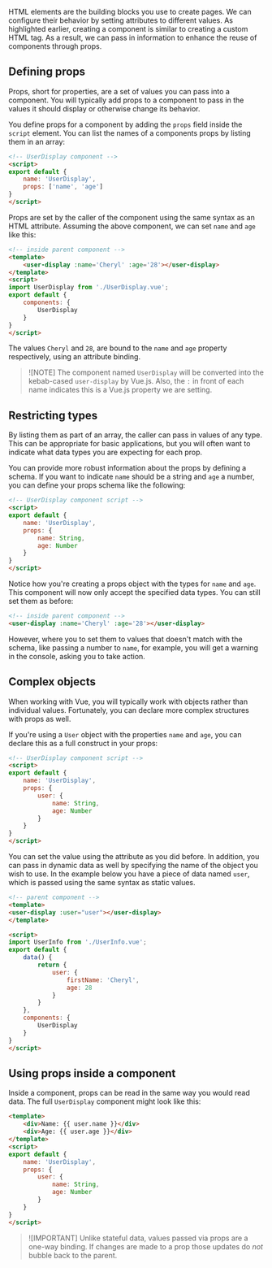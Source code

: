 HTML elements are the building blocks you use to create pages. We can configure their behavior by setting attributes to different values. As highlighted earlier, creating a component is similar to creating a custom HTML tag. As a result, we can pass in information to enhance the reuse of components through props.

## Defining props

Props, short for properties, are a set of values you can pass into a component. You will typically add props to a component to pass in the values it should display or otherwise change its behavior.

You define props for a component by adding the `props` field inside the `script` element. You can list the names of a components props by listing them in an array:

```html
<!-- UserDisplay component -->
<script>
export default {
    name: 'UserDisplay',
    props: ['name', 'age']
}
</script>
```

Props are set by the caller of the component using the same syntax as an HTML attribute. Assuming the above component, we can set `name` and `age` like this:

```html
<!-- inside parent component -->
<template>
    <user-display :name='Cheryl' :age='28'></user-display>
</template>
<script>
import UserDisplay from './UserDisplay.vue';
export default {
    components: {
        UserDisplay
    }
}
</script>
```

The values `Cheryl` and `28`, are bound to the `name` and `age` property respectively, using an attribute binding.

> ![NOTE]
> The component named `UserDisplay` will be converted into the kebab-cased `user-display` by Vue.js. Also, the `:` in front of each name indicates this is a Vue.js property we are setting.

## Restricting types

By listing them as part of an array, the caller can pass in values of any type. This can be appropriate for basic applications, but you will often want to indicate what data types you are expecting for each prop.

You can provide more robust information about the props by defining a schema. If you want to indicate `name` should be a string and `age` a number, you can define your props schema like the following:

```html
<!-- UserDisplay component script -->
<script>
export default {
    name: 'UserDisplay',
    props: {
        name: String,
        age: Number
    }
}
</script>
```

Notice how you're creating a props object with the types for `name` and `age`. This component will now only accept the specified data types. You can still set them as before:

```html
<!-- inside parent component -->
<user-display :name='Cheryl' :age='28'></user-display>
```

However, where you to set them to values that doesn't match with the schema, like passing a number to `name`, for example, you will get a warning in the console, asking you to take action.

## Complex objects

When working with Vue, you will typically work with objects rather than individual values. Fortunately, you can declare more complex structures with props as well.

If you're using a `User` object with the properties `name` and `age`, you can declare this as a full construct in your props:

```html
<!-- UserDisplay component script -->
<script>
export default {
    name: 'UserDisplay',
    props: {
        user: {
            name: String,
            age: Number
        }
    }
}
</script>
```

You can set the value using the attribute as you did before. In addition, you can pass in dynamic data as well by specifying the name of the object you wish to use. In the example below you have a piece of data named `user`, which is passed using the same syntax as static values.

```html
<!-- parent component -->
<template>
<user-display :user="user"></user-display>
</template>

<script>
import UserInfo from './UserInfo.vue';
export default {
    data() {
        return {
            user: {
                firstName: 'Cheryl',
                age: 28
            }
        }
    },
    components: {
        UserDisplay
    }
}
</script>
```

## Using props inside a component

Inside a component, props can be read in the same way you would read data. The full `UserDisplay` component might look like this:

```html
<template>
    <div>Name: {{ user.name }}</div>
    <div>Age: {{ user.age }}</div>
</template>
<script>
export default {
    name: 'UserDisplay',
    props: {
        user: {
            name: String,
            age: Number
        }
    }
}
</script>
```

> ![IMPORTANT]
> Unlike stateful data, values passed via props are a one-way binding. If changes are made to a prop those updates do *not* bubble back to the parent.
